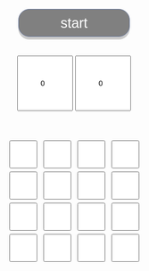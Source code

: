 <html>
<head>
<meta http-equiv="content-type" content="text/html; charset=UTF-8">
<title>チェックボックスたたき（モグラたたき）</title>
<style>
input[type=checkbox] {
    width: 50px;
    height: 50px;
    vertical-align: middle;
}
.start{
    width: 150px;
    padding: 25px;
    box-sizing: border-box;
    border: 1px solid #68779a;
    background: #cbe8fa;
    cursor: pointer;
}
.ana{
    width: 100px;
    padding: 40px;
}
.start {
  text-decoration: none;
  display: block;
  background: gray;
  color: #fff;
  height: 50px;
  border-radius: 20px;
  line-height: 40px;
  align-items: center;
  padding: 10px 0;
  line-height: 1;
  font-size: 25px;
  margin-top: 350px;
  box-shadow: 0 5px 0 rgba(0, 0, 0, 0.2);
  width: 200px;
}
</style>
<script>
window.onload = function() {
	var startTime;
	var time;

	function start() {
		for (var i = 0; i < document.moguratataki.ana.length; ++i) {
			document.moguratataki.ana[i].disabled = true;
			document.moguratataki.ana[i].checked = false;
		}
		startTime = Date.now();
		document.moguratataki.point.value = 0;
		document.moguratataki.start.disabled = true;
		tokei();
		mogura();
	}

	function tokei() {
		time = Math.floor((Date.now() - startTime) / 1000);
		if (time >= 10) {
			for (var i = 0; i < document.moguratataki.ana.length; ++i) {
				document.moguratataki.ana[i].disabled = true;
			}
			document.moguratataki.time.value = 10;
			alert('終了！ ' + document.moguratataki.point.value + '匹たたきました');
			document.moguratataki.start.disabled = false;
			return;
		}
		document.moguratataki.time.value = time;
		setTimeout(tokei, 100);
	}

	function mogura() {
		if (time < 10) {
			document.moguratataki.time.value = time;
			for (var i = 0; i < document.moguratataki.ana.length; ++i) {
				document.moguratataki.ana[i].disabled = true;
				document.moguratataki.ana[i].checked = false;
			}
			for (var i = 0; i < 3; ++i) {
				var j = Math.floor(document.moguratataki.ana.length * Math.random());
				document.moguratataki.ana[j].disabled = false;
				document.moguratataki.ana[j].checked = true;
			}
			setTimeout(mogura, 1200);
		}
	}

	function tataku(e) {
		if (!e.target.disabled) {
			e.target.disabled = true;
			document.moguratataki.point.value = +document.moguratataki.point.value + 1;
		}
	}

	document.moguratataki.start.addEventListener('click', start);
	for (var i = 0; i < document.moguratataki.ana.length; ++i) {
		document.moguratataki.ana[i].addEventListener('click', tataku);
	}
}
</script>
</head>
<body>
<center>
	<form name="moguratataki">
		<input type="button" name="start" value="start" class="start">
		                             <br>
		                             <br>
		<input type="text" name="time" value="0" size="5" class="ana" readonly>
		<input type="text" name="point" value="0" size="5" class="ana" readonly>
		<div style="margin:50px;">
			<input type="checkbox" name="ana">
			<input type="checkbox" name="ana">
			<input type="checkbox" name="ana">
			<input type="checkbox" name="ana">
			<br>
			<input type="checkbox" name="ana">
			<input type="checkbox" name="ana">
			<input type="checkbox" name="ana">
			<input type="checkbox" name="ana">
                                            <br>
                                            <input type="checkbox" name="ana">
			<input type="checkbox" name="ana">
			<input type="checkbox" name="ana">
			<input type="checkbox" name="ana">
                                            <br> 
                                            <input type="checkbox" name="ana">
			<input type="checkbox" name="ana">
			<input type="checkbox" name="ana">
			<input type="checkbox" name="ana">
		</div>
	</form>
</center>
</body>
</html>
